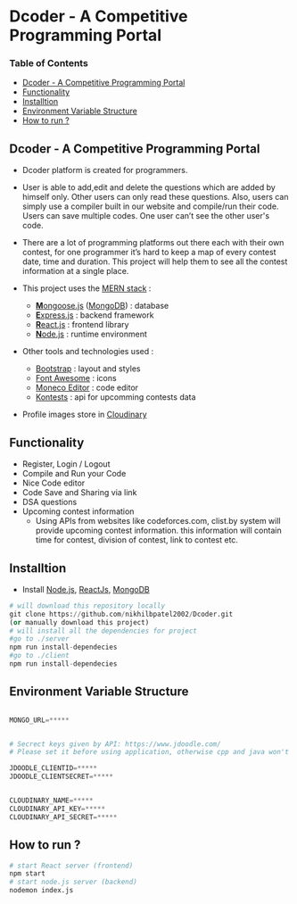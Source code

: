 # Dcoder - A Competitive Programming Portal

### Table of Contents
- [Dcoder - A Competitive Programming Portal](#decoder---a-competitive-programming-portal)
- [Functionality](#functionality)
- [Installtion](#installtion)
- [Environment Variable Structure](#environment-variable-structure)
- [How to run ?](#how-to-run-)

## Dcoder - A Competitive Programming Portal
- Dcoder platform is created for programmers.

- User is able to add,edit and delete the questions which are added by himself only. Other users can only read these questions. Also, users can simply use a compiler built in our website and compile/run their code. Users can save multiple codes. One user can’t see the other user's code.

- There are a lot of programming platforms out there each with their own contest, for one programmer it’s hard to keep a map of every contest date, time and duration. This project will help them to see all the contest information at a single place.


* This project uses the [MERN stack](https://www.mongodb.com/mern-stack) :
  * [**M**ongoose.js](http://www.mongoosejs.com) ([MongoDB](https://www.mongodb.com)) : database
  * [**E**xpress.js](http://expressjs.com) : backend framework
  * [**R**eact.js](https://reactjs.org/) : frontend library
  * [**N**ode.js](https://nodejs.org) : runtime environment

* Other tools and technologies used :
  * [Bootstrap](http://www.getbootstrap.com) : layout and styles
  * [Font Awesome](http://fontawesome.com) : icons
  * [Moneco Editor](https://www.npmjs.com/package/@monaco-editor/react) : code editor
  * [Kontests](https://www.kontests.net/) : api for upcomming contests data
 
* Profile images store in [Cloudinary](https://cloudinary.com/)
## Functionality
  - Register, Login / Logout
  - Compile and Run your Code
  - Nice Code editor
  - Code Save and Sharing via link 
  - DSA questions 
  - Upcoming contest information
    - Using APIs from websites like codeforces.com, clist.by system will provide upcoming contest information. this information will contain time for contest, division of contest, link to contest etc. 

## Installtion
- Install [Node.js](https://nodejs.org/en/), [ReactJs](https://reactjs.org/docs/getting-started.html), [MongoDB](https://www.mongodb.com/)
```python
# will download this repository locally
git clone https://github.com/nikhilbpatel2002/Dcoder.git
(or manually download this project)
# will install all the dependencies for project
#go to ./server
npm run install-dependecies
#go to ./client
npm run install-dependecies
```

## Environment Variable Structure
```python

MONGO_URL=*****


# Secrect keys given by API: https://www.jdoodle.com/
# Please set it before using application, otherwise cpp and java won't work

JDOODLE_CLIENTID=*****
JDOODLE_CLIENTSECRET=*****


CLOUDINARY_NAME=*****
CLOUDINARY_API_KEY=*****
CLOUDINARY_API_SECRET=*****

```

## How to run ?
```python
# start React server (frontend) 
npm start
# start node.js server (backend)
nodemon index.js
```

<!-- ## Screenshots -->
<!-- - Screenshots are here :) -->
  <!-- ![Decoder](assets/screenshots/decoder.gif) -->
